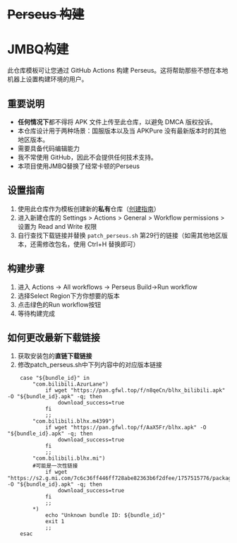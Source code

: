 # ~~Perseus 构建~~
# JMBQ构建

此仓库模板可让您通过 GitHub Actions 构建 Perseus。这将帮助那些不想在本地机器上设置构建环境的用户。

## 重要说明
- **任何情况下**都不得将 APK 文件上传至此仓库，以避免 DMCA 版权投诉。
- 本仓库设计用于两种场景：国服版本以及当 APKPure 没有最新版本时的其他地区版本。
- 需要具备代码编辑能力
- 我不常使用 GitHub，因此不会提供任何技术支持。
- 本项目使用JMBQ替换了经常卡顿的Perseus

## 设置指南
1. 使用此仓库作为模板创建新的**私有**仓库（[创建指南](https://docs.github.com/en/repositories/creating-and-managing-repositories/creating-a-repository-from-a-template)）
2. 进入新建仓库的 Settings > Actions > General > Workflow permissions > 设置为 Read and Write 权限
3. 自行查找下载链接并替换 `patch_perseus.sh` 第29行的链接（如需其他地区版本，还需修改包名，使用 Ctrl+H 替换即可）

## 构建步骤
1. 进入 Actions -> All workflows -> Perseus Build->Run workflow
2. 选择Select Region下方你想要的版本
3. 点击绿色的Run workflow按钮
4. 等待构建完成

## 如何更改最新下载链接
1. 获取安装包的**直链下载链接**
2. 修改patch_perseus.sh中下列内容中的对应版本链接

```
    case "${bundle_id}" in
        "com.bilibili.AzurLane")
            if wget "https://pan.gfwl.top/f/n8qeCn/blhx_bilibili.apk" -O "${bundle_id}.apk" -q; then
                download_success=true
            fi
            ;;
        "com.bilibili.blhx.m4399")
            if wget "https://pan.gfwl.top/f/AaX5Fr/blhx.apk" -O "${bundle_id}.apk" -q; then
                download_success=true
            fi
            ;;
        "com.bilibili.blhx.mi")
        #可能是一次性链接
            if wget "https://s2.g.mi.com/7c6c36ff446ff728abe82363b6f2dfee/1757515776/package/AppStore/0778a75f7e0e64c5cb140f92866c2794ec0f2a02a/eyJhcGt2Ijo5NjExLCJuYW1lIjoiY29tLmJpbGliaWxpLmJsaHgubWkiLCJ2ZXJzaW9uIjoiMS4wIiwiY2lkIjoibWVuZ18xNDM5XzM0NV9hbmRyb2lkIiwibWQ1IjpmYWxzZX0/ce915ecd41db4e3016302cda639993a0" -O "${bundle_id}.apk" -q; then
                download_success=true
            fi
            ;;
        *)
            echo "Unknown bundle ID: ${bundle_id}"
            exit 1
            ;;
    esac
```

